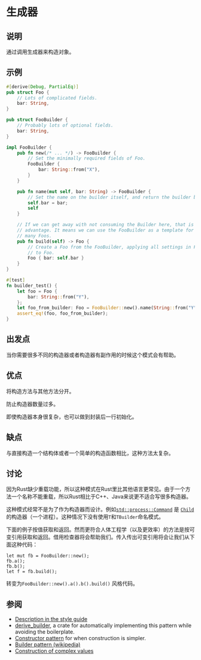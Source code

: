 # 生成器

## 说明

通过调用生成器来构造对象。

## 示例

```rust
#[derive(Debug, PartialEq)]
pub struct Foo {
    // Lots of complicated fields.
    bar: String,
}

pub struct FooBuilder {
    // Probably lots of optional fields.
    bar: String,
}

impl FooBuilder {
    pub fn new(/* ... */) -> FooBuilder {
        // Set the minimally required fields of Foo.
        FooBuilder {
            bar: String::from("X"),
        }
    }

    pub fn name(mut self, bar: String) -> FooBuilder {
        // Set the name on the builder itself, and return the builder by value.
        self.bar = bar;
        self
    }

    // If we can get away with not consuming the Builder here, that is an
    // advantage. It means we can use the FooBuilder as a template for constructing
    // many Foos.
    pub fn build(self) -> Foo {
        // Create a Foo from the FooBuilder, applying all settings in FooBuilder
        // to Foo.
        Foo { bar: self.bar }
    }
}

#[test]
fn builder_test() {
    let foo = Foo {
        bar: String::from("Y"),
    };
    let foo_from_builder: Foo = FooBuilder::new().name(String::from("Y")).build();
    assert_eq!(foo, foo_from_builder);
}
```

## 出发点

当你需要很多不同的构造器或者构造器有副作用的时候这个模式会有帮助。

## 优点

将构造方法与其他方法分开。

防止构造器数量过多。

即使构造器本身很复杂，也可以做到封装后一行初始化。

## 缺点

与直接构造一个结构体或者一个简单的构造函数相比，这种方法太复杂。

## 讨论

因为Rust缺少重载功能，所以这种模式在Rust里比其他语言更常见。由于一个方法一个名称不能重载，所以Rust相比于C++、Java来说更不适合写很多构造器。

这种模式经常不是为了作为构造器而设计。例如[`std::process::Command`](https://doc.rust-lang.org/std/process/struct.Command.html)
是 [`Child`](https://doc.rust-lang.org/std/process/struct.Child.html)的构造器（一个进程）。这种情况下没有使用`T`和`TBuilder`命名模式。

下面的例子按值获取和返回。然而更符合人体工程学（以及更效率）的方法是按可变引用获取和返回。借用检查器将会帮助我们。传入传出可变引用将会让我们从下面这种代码：

```rust,ignore
let mut fb = FooBuilder::new();
fb.a();
fb.b();
let f = fb.build();
```

转变为`FooBuilder::new().a().b().build()` 风格代码。

## 参阅

- [Description in the style guide](https://web.archive.org/web/20210104103100/https://doc.rust-lang.org/1.12.0/style/ownership/builders.html)
- [derive_builder](https://crates.io/crates/derive_builder), a crate for automatically
  implementing this pattern while avoiding the boilerplate.
- [Constructor pattern](../idioms/ctor.md) for when construction is simpler.
- [Builder pattern (wikipedia)](https://en.wikipedia.org/wiki/Builder_pattern)
- [Construction of complex values](https://web.archive.org/web/20210104103000/https://rust-lang.github.io/api-guidelines/type-safety.html#c-builder)
